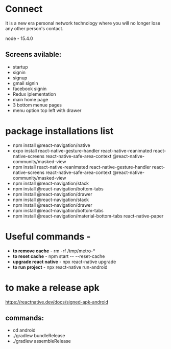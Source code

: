 # Connect
It is a new era personal network technology where you will no longer lose any other person's contact. 

node - 15.4.0

## Screens avilable:
 * startup
 * signin
 * signup
 * gmail signin 
 * facebook signin
 * Redux iplementation
 * main home page
 * 3 bottom menue pages
 * menu option top left with drawer

 
# package installations list

* npm install @react-navigation/native
* expo install react-native-gesture-handler react-native-reanimated react-native-screens react-native-safe-area-context @react-native-community/masked-view
* npm install react-native-reanimated react-native-gesture-handler react-native-screens react-native-safe-area-context @react-native-community/masked-view
* npm install @react-navigation/stack
* npm install @react-navigation/bottom-tabs
* npm install @react-navigation/drawer
* npm install @react-navigation/stack
* npm install @react-navigation/drawer
* npm install @react-navigation/bottom-tabs
* npm install @react-navigation/material-bottom-tabs react-native-paper

# Useful commands - 
* **to remove cache** - rm -rf /tmp/metro-*
* **to reset cache** - npm start -- --reset-cache
* **upgrade react native** - npx react-native upgrade
* **to run project** - npx react-native run-android

 # to make a release apk
 https://reactnative.dev/docs/signed-apk-android
 ## commands:
 * cd android
 * ./gradlew bundleRelease
 * ./gradlew assembleRelease
 
 
